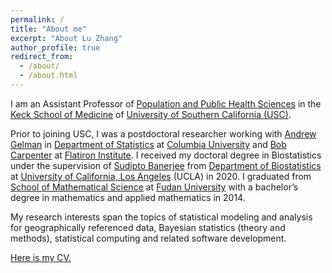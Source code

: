 ```yaml
---
permalink: /
title: "About me"
excerpt: "About Lu Zhang"
author_profile: true
redirect_from: 
  - /about/
  - /about.html
---
```

I am an Assistant Professor of [Population and Public Health Sciences](https://pphs.usc.edu/) in the [Keck School of Medicine](https://keck.usc.edu/) of [University of Southern California (USC)](https://www.usc.edu/). 

Prior to joining USC, I was a postdoctoral researcher working with [Andrew Gelman](http://www.stat.columbia.edu/~gelman/) in [Department of Statistics](http://stat.columbia.edu/) at [Columbia University](https://www.columbia.edu/) and [Bob Carpenter](https://bob-carpenter.github.io/) at [Flatiron Institute](https://www.simonsfoundation.org/flatiron/). I received my doctoral degree in Biostatistics under the supervision of [Sudipto Banerjee](http://sudipto.bol.ucla.edu/) from [Department of Biostatistics](http://www.biostat.ucla.edu) at [University of California, Los Angeles](http://www.ucla.edu) (UCLA) in 2020. I graduated from [School of Mathematical Science](http://math.fudan.edu.cn/) at [Fudan University](https://www.fudan.edu.cn/) with a bachelor’s degree in mathematics and applied mathematics in 2014.

My research interests span the topics of statistical modeling and analysis for geographically referenced data, Bayesian statistics (theory and methods), statistical computing and related software development.

[Here is my CV.](files/CV.pdf)
